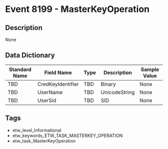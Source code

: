 # Event 8199 - MasterKeyOperation

## Description
None

## Data Dictionary
|Standard Name|Field Name|Type|Description|Sample Value|
|---|---|---|---|---|
|TBD|CredKeyIdentifier|TBD|Binary|None|None|
|TBD|UserName|TBD|UnicodeString|None|None|
|TBD|UserSid|TBD|SID|None|None|

## Tags
* etw_level_Informational
* etw_keywords_ETW_TASK_MASTERKEY_OPERATION
* etw_task_MasterKeyOperation
